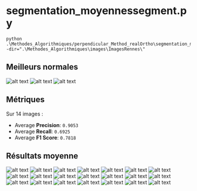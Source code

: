 # segmentation_moyennessegment.py

```
python .\Methodes_Algorithmiques/perpendicular_Method_realOrtho\segmentation_moyennesegment.py -dir=".\Methodes_Algorithmiques\images\ImagesRennes\"
```

## Meilleurs normales

![alt text](results/normals_axe_1352000_7222000_1352200_7222200.png) ![alt text](results/normals_axe_1352000_7222400_1352200_7222600.png) ![alt text](results/normals_axe_1352000_7222800_1352200_7223000.png)

## Métriques

Sur 14 images :

- Average **Precision**: `0.9053`
- Average **Recall**: `0.6925`
- Average **F1 Score**: `0.7818`

## Résultats moyenne

![alt text](results/result_stacked_road_1352000_7222000_1352200_7222200.png) ![alt text](results/result_stacked_road_1352000_7222400_1352200_7222600.png) ![alt text](results/result_stacked_road_1352000_7222800_1352200_7223000.png) ![alt text](results/result_stacked_road_1352000_7223000_1352200_7223200.png) ![alt text](results/result_stacked_road_1352200_7222200_1352400_7222400.png) ![alt text](results/result_stacked_road_1352200_7222400_1352400_7222600.png) ![alt text](results/result_stacked_road_1352200_7222600_1352400_7222800.png) ![alt text](results/result_stacked_road_1352200_7222800_1352400_7223000.png) ![alt text](results/result_stacked_road_1352200_7223000_1352400_7223200.png) ![alt text](results/result_stacked_road_1352400_7222400_1352600_7222600.png) ![alt text](results/result_stacked_road_1352400_7222600_1352600_7222800.png) ![alt text](results/result_stacked_road_1352400_7222800_1352600_7223000.png) ![alt text](results/result_stacked_road_1352600_7222200_1352800_7222400.png) ![alt text](results/result_stacked_road_1352600_7222400_1352800_7222600.png) ![alt text](results/result_stacked_road_1352600_7222600_1352800_7222800.png) ![alt text](results/result_stacked_road_1352800_7222000_1353000_7222200.png) ![alt text](results/result_stacked_road_1352800_7222600_1353000_7222800.png) ![alt text](results/result_stacked_road_1352800_7222800_1353000_7223000.png) ![alt text](results/result_stacked_road_1353000_7222600_1353200_7222800.png) ![alt text](results/result_stacked_road_1353000_7222800_1353200_7223000.png) ![alt text](results/result_stacked_road_1353000_7223000_1353200_7223200.png)

